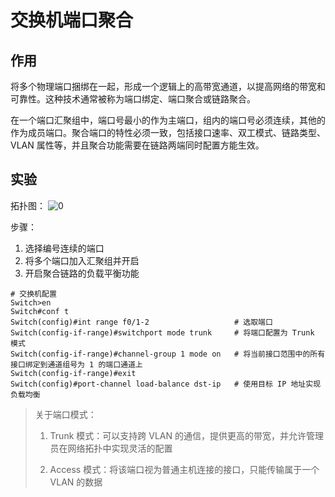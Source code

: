 # 交换机端口聚合

## 作用

将多个物理端口捆绑在一起，形成一个逻辑上的高带宽通道，以提高网络的带宽和可靠性。这种技术通常被称为端口绑定、端口聚合或链路聚合。

在一个端口汇聚组中，端口号最小的作为主端口，组内的端口号必须连续，其他的作为成员端口。聚合端口的特性必须一致，包括接口速率、双工模式、链路类型、VLAN 属性等，并且聚合功能需要在链路两端同时配置方能生效。

## 实验

拓扑图：
![0](https://qny.iouklmmn.top/PicGo/202405122308003.png)

步骤：

1. 选择编号连续的端口
2. 将多个端口加入汇聚组并开启
3. 开启聚合链路的负载平衡功能

```shell
# 交换机配置
Switch>en
Switch#conf t
Switch(config)#int range f0/1-2                   # 选取端口
Switch(config-if-range)#switchport mode trunk     # 将端口配置为 Trunk 模式
Switch(config-if-range)#channel-group 1 mode on   # 将当前接口范围中的所有接口绑定到通道组号为 1 的端口通道上
Switch(config-if-range)#exit
Switch(config)#port-channel load-balance dst-ip   # 使用目标 IP 地址实现负载均衡
```

> 关于端口模式：
>
> 1. Trunk 模式：可以支持跨 VLAN 的通信，提供更高的带宽，并允许管理员在网络拓扑中实现灵活的配置
>
> 2. Access 模式：将该端口视为普通主机连接的接口，只能传输属于一个 VLAN 的数据
